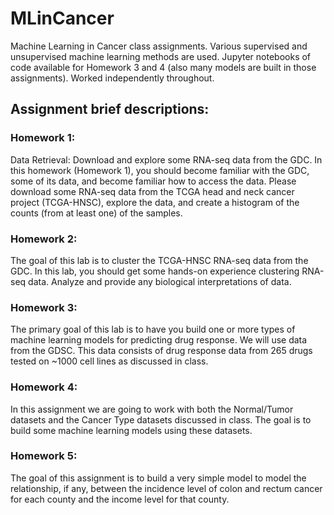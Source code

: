# MLinCancer
Machine Learning in Cancer class assignments. Various supervised and unsupervised machine learning methods are used. Jupyter notebooks of code available for Homework 3 and 4 (also many models are built in those assignments). Worked independently throughout.

## Assignment brief descriptions:
### Homework 1:
Data Retrieval: Download and explore some RNA-seq data from the GDC. In this homework (Homework 1), you should become familiar with the GDC, some of its data, and become familiar how to access the data. Please download some RNA-seq data from the TCGA head and neck cancer project (TCGA-HNSC), explore the data, and create a histogram of the counts (from at least one) of the samples.

### Homework 2:
The goal of this lab is to cluster the TCGA-HNSC RNA-seq data from the GDC. In this lab, you should get some hands-on experience clustering RNA-seq data. Analyze and provide any biological interpretations of data.

### Homework 3:
The primary goal of this lab is to have you build one or more types of machine learning models for predicting drug response.  We will use data from the GDSC.  This data consists of drug response data from 265 drugs tested on ~1000 cell lines as discussed in class.

### Homework 4:
In this assignment we are going to work with both the Normal/Tumor datasets and the Cancer Type datasets discussed in class. The goal is to build some machine learning models using these datasets.

### Homework 5:
The goal of this assignment is to build a very simple model to model the relationship, if any, between the incidence level of colon and rectum cancer for each county and the income level for that county.
